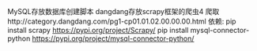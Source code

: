 MySQL存放数据库创建脚本
dangdang存放scrapy框架的爬虫4
爬取http://category.dangdang.com/pg1-cp01.01.02.00.00.00.html
依赖:
pip install scrapy
https://pypi.org/project/Scrapy/
pip install mysql-connector-python
https://pypi.org/project/mysql-connector-python/
